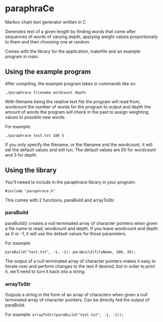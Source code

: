 # paraphraCe
Markov chain text generator written in C

Generates text of a given length by finding words that come after sequences of words of varying depth, applying weight values proportionally to them and then choosing one at random.

Comes with the library for the application, makefile and an example program in main.

## Using the example program
After compiling, the example program takes in commands like so:

`./paraphrace filename wordcount depth`

With filename being the relative text file the program will read from, wordcount the number of words for the program to output and depth the amount of words the program will check in the past to assign weighting values to possible new words.

For example:

`./paraphrace test.txt 100 5`

If you only specify the filename, or the filename and the wordcount, it will set the default values and still run. The default values are 50 for wordcount and 3 for depth.

## Using the library
You'll neeed to include in the paraphrace library in your program:

`#include "paraphrace.h"`

This comes with 2 functions, paraBuild and arrayToStr.

### paraBuild
paraBuild() creates a null terminated array of character pointers when given a file name to read, wordcount and depth. If you leave wordcount and depth as 0 or -1, it will use the default values for those parameters.

For example:

`paraBuild("test.txt", -1, -1);
parabuild(fileName, 100, 20);`

The output of a null terminated array of character pointers makes it easy to iterate over and perform changes to the text if desired, but in order to print it, we'll need to turn it back into a string.

### arrayToStr
Outputs a string in the form of an array of characters when given a null terminated array of character pointers. Can be directly fed the output of paraBuild.

For example:
`arrayToStr(paraBuild("test.txt", -1, -1));`
